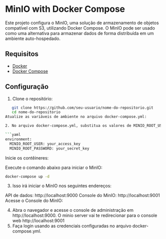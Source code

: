 # MinIO with Docker Compose

Este projeto configura o MinIO, uma solução de armazenamento de objetos compatível com S3, utilizando Docker Compose. O MinIO pode ser usado como uma alternativa para armazenar dados de forma distribuída em um ambiente auto-hospedado.

## Requisitos

- [Docker](https://www.docker.com/get-started)
- [Docker Compose](https://docs.docker.com/compose/install/)

## Configuração

1. Clone o repositório:

```bash
   git clone https://github.com/seu-usuario/nome-do-repositorio.git
   cd nome-do-repositorio
Atualize as variáveis de ambiente no arquivo docker-compose.yml:

2. No arquivo docker-compose.yml, substitua os valores de MINIO_ROOT_USER e MINIO_ROOT_PASSWORD pelas suas chaves de acesso desejadas.

```yaml
environment:
  MINIO_ROOT_USER: your_access_key
  MINIO_ROOT_PASSWORD: your_secret_key
```
Inicie os contêineres:

Execute o comando abaixo para iniciar o MinIO:

```bash
docker-compose up -d
```
3. Isso irá iniciar o MinIO nos seguintes endereços:

API de dados: http://localhost:9000
Console do MinIO: http://localhost:9001
Acesse o Console do MinIO:

4. Abra o navegador e acesse o console de administração em http://localhost:9000.
O minio server vai te redirecionar para o console web http://localhost:9001
6.  Faça login usando as credenciais configuradas no arquivo docker-compose.yml.
